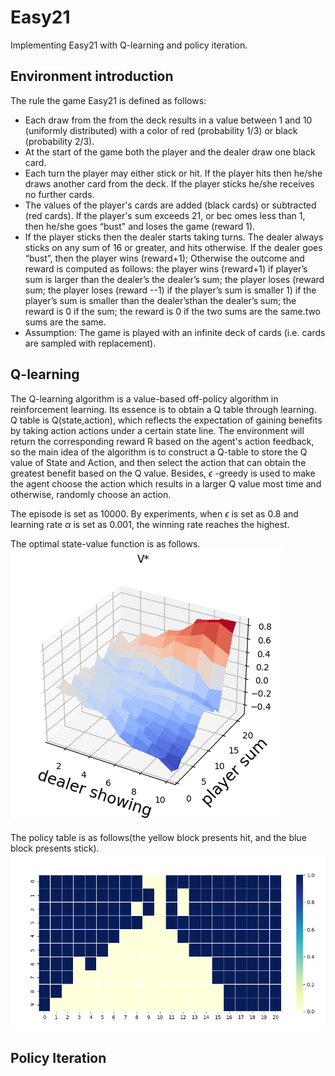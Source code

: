 # Easy21
Implementing Easy21 with Q-learning and policy iteration.

## Environment introduction
The rule the game Easy21 is defined as follows:
* Each draw from the from the deck results in a value between 1 and 10 (uniformly distributed) with a color of red (probability 1/3) or black (probability 2/3).
* At the start of the game both the player and the dealer draw one black card.
* Each turn the player may either stick or hit. If the player hits then he/she draws another card from the deck. If the player sticks he/she receives no further cards.
* The values of the player's cards are added (black cards) or subtracted (red cards). If the player's sum exceeds 21, or bec omes less than 1, then he/she goes “bust" and loses the game (reward 1).
* If the player sticks then the dealer starts taking turns. The dealer always sticks on any sum of 16 or greater, and hits otherwise. If the dealer goes “bust”, then the player wins (reward+1); Otherwise the outcome and reward is
computed as follows: the player wins (reward+1) if player’s sum is larger than the dealer’s the dealer’s sum; the player loses (reward sum; the player loses (reward --1) if the player’s sum is smaller 1) if the player’s sum is smaller than the dealer’sthan the dealer’s sum; the reward is 0 if the sum; the reward is 0 if the two sums are the same.two sums are the same.
* Assumption: The game is played with an infinite deck of cards (i.e. cards are sampled with replacement). 

## Q-learning
The Q-learning algorithm is a value-based off-policy algorithm in reinforcement learning. Its essence is to obtain a Q table through learning. Q table is Q(state,action), which reflects the expectation of gaining benefits by taking action actions under a certain state line. The environment will return the corresponding reward R based on the agent's action feedback, so the main idea of the algorithm is to construct a Q-table to store the Q value of State and Action, and then select the action that can obtain the greatest benefit based on the Q value.
Besides, $\epsilon$ -greedy is used to make the agent choose the action which results in a larger Q value most time and otherwise, randomly choose an action.

The episode is set as 10000. By experiments, when $\epsilon$ is set as 0.8 and learning rate $\alpha$ is set as 0.001, the winning rate reaches the highest.

The optimal state-value function is as follows.
![image](https://github.com/Serberusy/Easy21/blob/main/img/e08-a001-1.png)

The policy table is as follows(the yellow block presents hit, and the blue block presents stick).
![image](https://github.com/Serberusy/Easy21/blob/main/img/e08-a001-2.png)

## Policy Iteration
